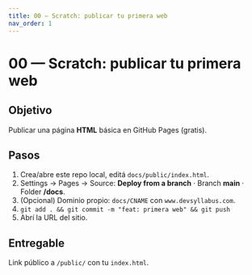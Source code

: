 ```yaml
---
title: 00 — Scratch: publicar tu primera web
nav_order: 1
---
```

# 00 — Scratch: publicar tu primera web

## Objetivo
Publicar una página **HTML** básica en GitHub Pages (gratis).

## Pasos
1) Crea/abre este repo local, editá `docs/public/index.html`.  
2) Settings → Pages → Source: **Deploy from a branch** · Branch **main** · Folder **/docs**.  
3) (Opcional) Dominio propio: `docs/CNAME` con `www.devsyllabus.com`.  
4) `git add . && git commit -m "feat: primera web" && git push`  
5) Abrí la URL del sitio.

## Entregable
Link público a `/public/` con tu `index.html`.
